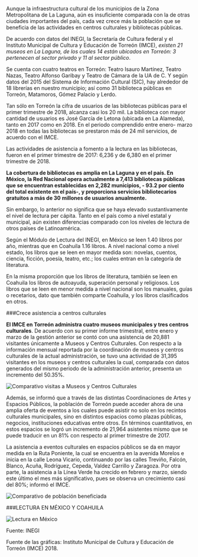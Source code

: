 


Aunque la infraestructura cultural de los municipios de la Zona Metropolitana de La Laguna, aún es insuficiente comparada con la de otras ciudades importantes del país, cada vez crece más la población que se beneficia de las actividades en centros culturales y bibliotecas públicas.

De acuerdo con datos del INEGI, la Secretaría de Cultura federal y el Instituto Municipal de Cultura y Educación de Torreón (IMCE), *existen 21 museos en La Laguna, de los cuales 14 están ubicados en Torreón: 3 pertenecen al sector privado y 11 al sector público*.

Se cuenta con cuatro teatros en Torreón: Teatro Isauro Martínez, Teatro Nazas, Teatro Alfonso Garibay y Teatro de Cámara de la UA de C. Y según datos del 2015 del Sistema de Información Cultural (SIC), hay alrededor de 18 librerías en nuestro municipio; así como 31 biblioteca públicas en Torreón, Matamoros, Gómez Palacio y Lerdo.

Tan sólo en Torreón la cifra de usuarios de las bibliotecas públicas para el primer trimestre de 2018, alcanza casi los 20 mil. La biblioteca con mayor cantidad de usuarios es José García de Letona (ubicada en La Alameda), tanto en 2017 como en 2018. En el periodo comprendido entre enero- marzo 2018 en todas las bibliotecas se prestaron más de 24 mil servicios, de acuerdo con el IMCE.

Las actividades de asistencia a fomento a la lectura en las bibliotecas, fueron en el primer trimestre de 2017: 6,236 y de 6,380 en el primer trimestre de 2018.


**La cobertura de bibliotecas es amplia en La Laguna y en el país. En México, la Red Nacional opera actualmente a 7,413 bibliotecas públicas que se encuentran establecidas en 2,282 municipios, - 93.2 por ciento del total existente en el país-, y proporciona servicios bibliotecarios gratuitos a más de 30 millones de usuarios anualmente.**

Sin embargo, lo anterior no significa que se haya elevado sustantivamente el nivel de lectura per cápita. Tanto en el país como a nivel estatal y municipal, aún existen diferencias comparado con los niveles de lectura de otros países de Latinoamérica.

Según el Módulo de Lectura del INEGI, en México se leen 1.40 libros por año, mientras que en Coahuila 1.16 libros. A nivel nacional como a nivel estado, los libros que se leen en mayor medida son: novelas, cuentos, ciencia, ficción, poesía, teatro, etc.; los cuales entran en la categoría de literatura.

En la misma proporción que los libros de literatura, también se leen en Coahuila los libros de autoayuda, superación personal y religiosos. Los libros que se leen en menor medida a nivel nacional son los manuales, guías o recetarios, dato que también comparte Coahuila, y los libros clasificados en otros.



###Crece asistencia a centros culturales


**El IMCE en Torreón administra cuatro museos municipales y tres centros culturales**. De acuerdo con su primer informe trimestral, entre enero y marzo de la gestión anterior se contó con una asistencia de 20,881 visitantes únicamente a Museos y Centros Culturales. Con respecto a la información mensual reportada por la coordinación de museos y centros culturales de la actual administración, se tuvo una actividad de 31,395 visitantes en los museos y centros culturales la cual, comparada con datos generados del mismo periodo de la administración anterior, presenta un incremento del 50.35%.

<img class="img-responsive" src="usuarios-de-espacios-culturales-y-bibliotecas-en-torreon/visitas-museos.jpg" alt="Comparativo visitas a Museos y Centros Culturales">

Además, se informó que a través de las distintas Coordinaciones de Artes y Espacios Públicos, la población de Torreón puede acceder ahora de una amplia oferta de eventos a los cuales puede asistir no solo en los recintos culturales municipales, sino en distintos espacios como plazas públicas, negocios, instituciones educativas entre otros. En términos cuantitativos, en estos espacios se logró un incremento de 21,964 asistentes mismo que se puede traducir en un 81% con respecto al primer trimestre de 2017.

La asistencia a eventos culturales en espacios públicos se da en mayor medida en la Ruta Poniente, la cual se encuentra en la avenida Morelos e inicia en la calle Leona Vicario, continuando por las calles Treviño, Falcón, Blanco, Acuña, Rodríguez, Cepeda, Valdez Carrillo y Zaragoza. Por otra parte, la asistencia a la Línea Verde ha crecido en febrero y marzo, siendo este último el mes más significativo, pues se observa un crecimiento casi del 80%; informó el IMCE.


<img class="img-responsive" src="usuarios-de-espacios-culturales-y-bibliotecas-en-torreon/poblacion-beneficiada.jpg" alt="Comparativo de población beneficiada">


###LECTURA EN MÉXICO Y COAHUILA

<img class="img-responsive" src="usuarios-de-espacios-culturales-y-bibliotecas-en-torreon/grafica.jpg" alt="Lectura en México">


Fuente: INEGI

Fuente de las gráficas:
Instituto Municipal de Cultura y Educación de Torreón (IMCE) 2018.
